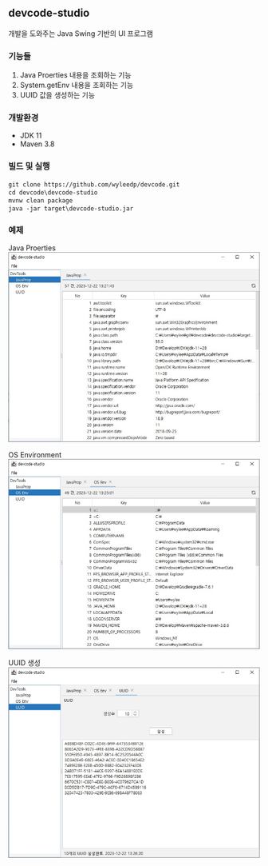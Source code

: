 ## devcode-studio
개발을 도와주는 Java Swing 기반의 UI 프로그램


### 기능들
1. Java Proerties 내용을 조회하는 기능
2. System.getEnv 내용을 조회하는 기능
3. UUID 값을 생성하는 기능


### 개발환경
* JDK 11
* Maven 3.8


### 빌드 및 실행
```shell
git clone https://github.com/wyleedp/devcode.git
cd devcode\devcode-studio
mvnw clean package
java -jar target\devcode-studio.jar
```


### 예제
Java Proerties
![Java Properties](./doc/image/01_JavaProerties.jpg)

OS Environment
![Java Properties](./doc/image/02_OsEnvironment.jpg)

UUID 생성
![Java Properties](./doc/image/03_UUID.jpg)